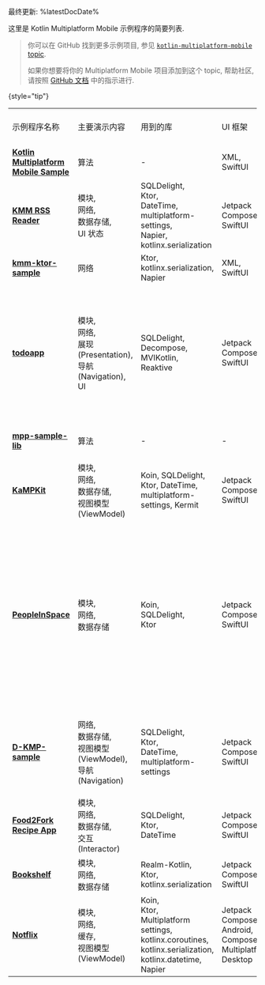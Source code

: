 [//]: # (title: 示例程序)

最终更新: %latestDocDate%

这里是 Kotlin Multiplatform Mobile 示例程序的简要列表.

> 你可以在 GitHub 找到更多示例项目, 参见 [`kotlin-multiplatform-mobile` topic](https://github.com/topics/kotlin-multiplatform-mobile).
>
> 如果你想要将你的 Multiplatform Mobile 项目添加到这个 topic, 帮助社区,
> 请按照 [GitHub 文档](https://docs.github.com/en/repositories/managing-your-repositorys-settings-and-features/customizing-your-repository/classifying-your-repository-with-topics#adding-topics-to-your-repository) 中的指示进行.
>
{style="tip"}

<table>
<tr>
    <td>
        示例程序名称
    </td>
    <td>
        主要演示内容
    </td>
    <td>
        用到的库
    </td>
    <td>
        UI 框架
    </td>
    <td>
        iOS 集成
    </td>
    <td>
        平台 API
    </td>
    <td>
        测试
    </td>
    <td>
        功能特性
    </td>
</tr>

<tr>
    <td>
        <strong>
            <a href="https://github.com/Kotlin/kmm-basic-sample">
                Kotlin Multiplatform Mobile Sample
            </a>
        </strong>
    </td>
    <td>
        算法
    </td>
    <td>
        -
    </td>
    <td>
        XML, <br/>
        SwiftUI
    </td>
    <td>
        Xcode build phases
    </td>
    <td>
        ✅
    </td>
    <td>
        -
    </td>
    <td>
        <list>
            <li>
                <code>expect</code>/<code>actual</code> 声明
            </li>
        </list>
    </td>
</tr>

<tr>
    <td>
        <strong>
            <a href="https://github.com/Kotlin/kmm-production-sample">
                KMM RSS Reader
            </a>
        </strong>
    </td>
    <td>
        模块, <br/>
        网络, <br/>
        数据存储, <br/>
        UI 状态
    </td>
    <td>
        SQLDelight, <br/>
        Ktor, <br/>
        DateTime, <br/>
        multiplatform-settings, <br/>
        Napier, <br/>
        kotlinx.serialization
    </td>
    <td>
        Jetpack Compose, <br/>
        SwiftUI
    </td>
    <td>
        Xcode build phases
    </td>
    <td>
        ✅
    </td>
    <td>
        -
    </td>
    <td>
        <list>
            <li>
                Redux, 用于共享 UI 状态
            </li>
            <li>
                发布到 Google Play 和 App Store
            </li>
        </list>
    </td>
</tr>

<tr>
    <td>
        <strong>
            <a href="https://github.com/KaterinaPetrova/kmm-ktor-sample">
                kmm-ktor-sample
            </a>
        </strong>
    </td>
    <td>
        网络
    </td>
    <td>
        Ktor, <br/>
        kotlinx.serialization, <br/>
        Napier
    </td>
    <td>
        XML, <br/>
        SwiftUI
    </td>
    <td>
        Xcode build phases
    </td>
    <td>
        -
    </td>
    <td>
        -
    </td>
    <td>
        <list>
            <li>
                <a href="https://www.youtube.com/watch?v=_Q62iJoNOfg%26list=PLlFc5cFwUnmy_oVc9YQzjasSNoAk4hk_C%26index=2">
                    视频教程
                </a>
            </li>
        </list>
    </td>
</tr>

<tr>
    <td>
        <strong>
            <a href="https://github.com/JetBrains/compose-jb/tree/master/examples/todoapp">
                todoapp
            </a>
        </strong>
    </td>
    <td>
        模块, <br/>
        网络, <br/>
        展现(Presentation), <br/>
        导航(Navigation), <br/>
        UI
    </td>
    <td>
        SQLDelight, <br/>
        Decompose, <br/>
        MVIKotlin, <br/>
        Reaktive
    </td>
    <td>
        Jetpack Compose, <br/>
        SwiftUI
    </td>
    <td>
        Xcode build phases
    </td>
    <td>
        -
    </td>
    <td>
        ✅
    </td>
    <td>
        <list>
            <li>
                共用了 99% 的代码
            </li>
            <li>
                MVI 架构模式
            </li>
            <li>
                使用 <a href="https://www.jetbrains.com/lp/compose-mpp/">Compose Multiplatform</a>,
                实现在 Android, Desktop 和 Web 平台共用 UI
            </li>
        </list>
    </td>
</tr>

<tr>
    <td>
        <strong>
            <a href="https://github.com/KaterinaPetrova/mpp-sample-lib">
                mpp-sample-lib
            </a>
        </strong>
    </td>
    <td>
        算法
    </td>
    <td>
        -
    </td>
    <td>
        -
    </td>
    <td>
        -
    </td>
    <td>
        ✅
    </td>
    <td>
        -
    </td>
    <td>
        <list>
            <li>
                演示如何创建跨平台的库
                (<a href="https://dev.to/kathrinpetrova/series/11926">教程</a>)
            </li>
        </list>
    </td>
</tr>

<tr>
    <td>
        <strong>
            <a href="https://github.com/touchlab/KaMPKit">KaMPKit</a>
        </strong>
    </td>
    <td>
        模块, <br/>
        网络, <br/>
        数据存储, <br/>
        视图模型(ViewModel)
    </td>
    <td>
        Koin, SQLDelight, Ktor, DateTime, multiplatform-settings, Kermit
    </td>
    <td>
        Jetpack Compose, SwiftUI
    </td>
    <td>
        CocoaPods
    </td>
    <td>
        -
    </td>
    <td>
        ✅
    </td>
    <td>
        -
    </td>
</tr>

<tr>
    <td>
        <strong>
            <a href="https://github.com/joreilly/PeopleInSpace">
                PeopleInSpace
            </a>
        </strong>
    </td>
    <td>
        模块, <br/>
        网络, <br/>
        数据存储
    </td>
    <td>
        Koin, <br/>
        SQLDelight, <br/>
        Ktor
    </td>
    <td>
        Jetpack Compose, <br/>
        SwiftUI
    </td>
    <td>
        CocoaPods, <br/>
        Swift Packages
    </td>
    <td>
        -
    </td>
    <td>
        ✅
    </td>
    <td>
        <p>目标平台:</p>
        <list>
            <li>
                Android Wear OS
            </li>
            <li>
                iOS
            </li>
            <li>
                watchOS
            </li>
            <li>
                macOS Desktop (Compose for Desktop)
            </li>
            <li>
                Web (Compose for Web)
            </li>
            <li>
                Web (Kotlin/JS + React Wrapper)
            </li>
            <li>
                JVM
            </li>
        </list>
    </td>
</tr>

<tr>
    <td>
        <strong>
            <a href="https://github.com/dbaroncelli/D-KMP-sample">
                D-KMP-sample
            </a>
        </strong>
    </td>
    <td>
        网络, <br/>
        数据存储, <br/>
        视图模型(ViewModel), <br/>
        导航(Navigation)
    </td>
    <td>
        SQLDelight, <br/>
        Ktor, <br/>
        DateTime, <br/>
        multiplatform-settings
    </td>
    <td>
        Jetpack Compose, <br/>
        SwiftUI
    </td>
    <td>
        Xcode build phases
    </td>
    <td>
        -
    </td>
    <td>
        ✅
    </td>
    <td>
        <list>
            <li>
                实现 MVI 模式和单项数据流
            </li>
            <li>
                使用 Kotlin 的 StateFlow 触发 UI 层重组
            </li>
        </list>
    </td>
</tr>

<tr>
    <td>
        <strong>
            <a href="https://github.com/mitchtabian/Food2Fork-KMM">
                Food2Fork Recipe App
            </a>
        </strong>
    </td>
    <td>
        模块, <br/>
        网络, <br/>
        数据存储, <br/>
        交互(Interactor)
    </td>
    <td>
        SQLDelight, <br/>
        Ktor, <br/>
        DateTime
    </td>
    <td>
        Jetpack Compose, <br/>
        SwiftUI
    </td>
    <td>
        CocoaPods
    </td>
    <td>
        -
    </td>
    <td>
        -
    </td>
    <td>
        -
    </td>
</tr>

<tr>
    <td>
        <strong>
            <a href="https://github.com/realm/realm-kotlin-samples/tree/main/Bookshelf">
                Bookshelf
            </a>
        </strong>
    </td>
    <td>
        模块, <br/>
        网络, <br/>
        数据存储
    </td>
    <td>
        Realm-Kotlin, <br/>
        Ktor, <br/>
        kotlinx.serialization
    </td>
    <td>
        Jetpack Compose, <br/>
        SwiftUI
    </td>
    <td>
        CocoaPods
    </td>
    <td>
        -
    </td>
    <td>
        -
    </td>
    <td>
        <list>
            <li>
                使用 <a href="https://realm.io/">Realm</a> 实现数据表现
            </li>
        </list>
    </td>
</tr>

<tr>
    <td>
        <strong>
            <a href="https://github.com/VictorKabata/Notflix">
                Notflix
            </a>
        </strong>
    </td>
    <td>
        模块, <br/>
        网络, <br/>
        缓存, <br/>
        视图模型(ViewModel)
    </td>
    <td>
        Koin, <br/>
        Ktor, <br/>
        Multiplatform settings, <br/>
        kotlinx.coroutines, <br/>
        kotlinx.serialization, <br/>
        kotlinx.datetime, <br/>
        Napier
    </td>
    <td>
        Jetpack Compose-Android, <br/>
        Compose Multiplatform-Desktop
    </td>
    <td>
        -
    </td>
    <td>
        ✅
    </td>
    <td>
        -
    </td>
    <td>
        <list>
            <li>
                模块化架构
            </li>
            <li>
                在桌面端运行
            </li>
            <li>
                共用视图模型(ViewModel)
            </li>
        </list>
    </td>
</tr>

</table>
